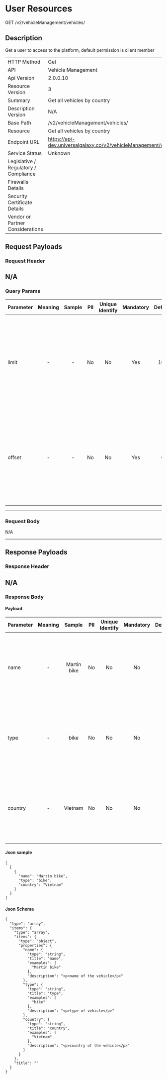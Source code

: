 # User Resources

GET /v2/vehicleManagement/vehicles/

## Description

Get a user to access to the platform, default permission is client member

|                                       |                                                 |
| ------------------------------------- | ----------------------------------------------- |
| HTTP Method                           | Get                                         |
| API                                   | Vehicle Management                                           |
| Api Version                           | 2.0.0.10                                         |
| Resource Version                      | 3                                               |
| Summary                               | Get all vehicles by country                                      |
| Description Version                   | N/A |
| Base Path                             | /v2/vehicleManagement/vehicles/                                     |
| Resource                              | Get all vehicles by country                                      |
| Endpoint URL                          | https://api-dev.universalgalaxy.co/v2/vehicleManagement/vehicles/              |
| Service Status                        | Unknown                                         |
| Legislative / Regulatory / Compliance |                                             |
| Firewalls Details                     |                                              |
| Security Certificate Details          |                                              |
| Vendor or Partner Considerations      |                                             |

## Request Payloads

### Request Header


N/A
---

### Query Params



| Parameter | Meaning | Sample | PII | Unique Identify | Mandatory | Default | Details |
| ------------- | :-----: | :-----: | :---: | :---------------: | :---------: | :-------: | ------------------ |
| limit | - |  -   |  No | No | Yes | 100 | Data Type : integer<br> Mininum :  - <br> Exclusive Minimum : No<br> Maximum :  - <br> Exclusive Maximum : No<br> Multiple Of :  - <br>  |
| offset | - |  -   |  No | No | Yes | 0 | Data Type : integer<br> Mininum :  - <br> Exclusive Minimum : No<br> Maximum :  - <br> Exclusive Maximum : No<br> Multiple Of :  - <br>  |


---

### Request Body

N/A

---

## Response Payloads

### Response Header


N/A
---

### Response Body

#### Payload 



| Parameter | Meaning | Sample | PII | Unique Identify | Mandatory | Default | Details |
| :----- | :-----: | :-----: | :-----: | :-----: | :-----: | :-----: | :----- |
| name | - | Martin bike  |  No | No | No |  -  | Data Type : string<br> Min. length :  - <br> Max. length : No<br> Regex :  - <br>  |
| type | - | bike  |  No | No | No |  -  | Data Type : string<br> Min. length :  - <br> Max. length : No<br> Regex :  - <br>  |
| country | - | Vietnam  |  No | No | No |  -  | Data Type : string<br> Min. length :  - <br> Max. length : No<br> Regex :  - <br>  |




#### Json sample
```
[
  [
    {
      "name": "Martin bike",
      "type": "bike",
      "country": "Vietnam"
    }
  ]
]
```



#### Json Schema
```
{
  "type": "array",
  "items": {
    "type": "array",
    "items": {
      "type": "object",
      "properties": {
        "name": {
          "type": "string",
          "title": "name",
          "examples": [
            "Martin bike"
          ],
          "description": "<p>name of the vehicle</p>"
        },
        "type": {
          "type": "string",
          "title": "type",
          "examples": [
            "bike"
          ],
          "description": "<p>type of vehicle</p>"
        },
        "country": {
          "type": "string",
          "title": "country",
          "examples": [
            "Vietnam"
          ],
          "description": "<p>country of the vehicle</p>"
        }
      }
    },
    "title": ""
  }
}
```

